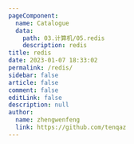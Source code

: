 ```yaml
---
pageComponent: 
  name: Catalogue
  data: 
    path: 03.计算机/05.redis
    description: redis
title: redis
date: 2023-01-07 18:33:02
permalink: /redis/
sidebar: false
article: false
comment: false
editLink: false
description: null
author: 
  name: zhengwenfeng
  link: https://github.com/tenqaz
---
```

